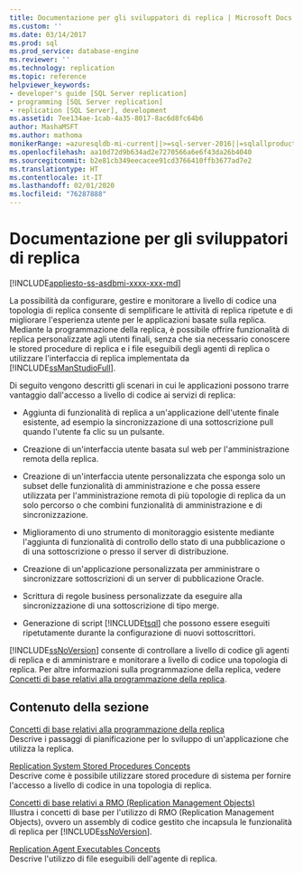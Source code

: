 ```yaml
---
title: Documentazione per gli sviluppatori di replica | Microsoft Docs
ms.custom: ''
ms.date: 03/14/2017
ms.prod: sql
ms.prod_service: database-engine
ms.reviewer: ''
ms.technology: replication
ms.topic: reference
helpviewer_keywords:
- developer's guide [SQL Server replication]
- programming [SQL Server replication]
- replication [SQL Server], development
ms.assetid: 7ee134ae-1cab-4a35-8017-8ac6d8fc64b6
author: MashaMSFT
ms.author: mathoma
monikerRange: =azuresqldb-mi-current||>=sql-server-2016||=sqlallproducts-allversions
ms.openlocfilehash: aa10d72d9b634ad2e7270566a6e6f43da26b4040
ms.sourcegitcommit: b2e81cb349eecacee91cd3766410ffb3677ad7e2
ms.translationtype: HT
ms.contentlocale: it-IT
ms.lasthandoff: 02/01/2020
ms.locfileid: "76287888"
---
```

# <a name="replication-developer-documentation"></a>Documentazione per gli sviluppatori di replica
[!INCLUDE[appliesto-ss-asdbmi-xxxx-xxx-md](../../../includes/appliesto-ss-asdbmi-xxxx-xxx-md.md)]

  La possibilità da configurare, gestire e monitorare a livello di codice una topologia di replica consente di semplificare le attività di replica ripetute e di migliorare l'esperienza utente per le applicazioni basate sulla replica. Mediante la programmazione della replica, è possibile offrire funzionalità di replica personalizzate agli utenti finali, senza che sia necessario conoscere le stored procedure di replica e i file eseguibili degli agenti di replica o utilizzare l'interfaccia di replica implementata da [!INCLUDE[ssManStudioFull](../../../includes/ssmanstudiofull-md.md)].  
  
 Di seguito vengono descritti gli scenari in cui le applicazioni possono trarre vantaggio dall'accesso a livello di codice ai servizi di replica:  
  
-   Aggiunta di funzionalità di replica a un'applicazione dell'utente finale esistente, ad esempio la sincronizzazione di una sottoscrizione pull quando l'utente fa clic su un pulsante.  
  
-   Creazione di un'interfaccia utente basata sul web per l'amministrazione remota della replica.  
  
-   Creazione di un'interfaccia utente personalizzata che esponga solo un subset delle funzionalità di amministrazione e che possa essere utilizzata per l'amministrazione remota di più topologie di replica da un solo percorso o che combini funzionalità di amministrazione e di sincronizzazione.  
  
-   Miglioramento di uno strumento di monitoraggio esistente mediante l'aggiunta di funzionalità di controllo dello stato di una pubblicazione o di una sottoscrizione o presso il server di distribuzione.  
  
-   Creazione di un'applicazione personalizzata per amministrare o sincronizzare sottoscrizioni di un server di pubblicazione Oracle.  
  
-   Scrittura di regole business personalizzate da eseguire alla sincronizzazione di una sottoscrizione di tipo merge.  
  
-   Generazione di script [!INCLUDE[tsql](../../../includes/tsql-md.md)] che possono essere eseguiti ripetutamente durante la configurazione di nuovi sottoscrittori.  
  
 [!INCLUDE[ssNoVersion](../../../includes/ssnoversion-md.md)] consente di controllare a livello di codice gli agenti di replica e di amministrare e monitorare a livello di codice una topologia di replica. Per altre informazioni sulla programmazione della replica, vedere [Concetti di base relativi alla programmazione della replica](../../../relational-databases/replication/concepts/replication-programming-concepts.md).  
  
## <a name="in-this-section"></a>Contenuto della sezione  
 [Concetti di base relativi alla programmazione della replica](../../../relational-databases/replication/concepts/replication-programming-concepts.md)  
 Descrive i passaggi di pianificazione per lo sviluppo di un'applicazione che utilizza la replica.  
  
 [Replication System Stored Procedures Concepts](../../../relational-databases/replication/concepts/replication-system-stored-procedures-concepts.md)  
 Descrive come è possibile utilizzare stored procedure di sistema per fornire l'accesso a livello di codice in una topologia di replica.  
  
 [Concetti di base relativi a RMO (Replication Management Objects)](../../../relational-databases/replication/concepts/replication-management-objects-concepts.md)  
 Illustra i concetti di base per l'utilizzo di RMO (Replication Management Objects), ovvero un assembly di codice gestito che incapsula le funzionalità di replica per [!INCLUDE[ssNoVersion](../../../includes/ssnoversion-md.md)].  
  
 [Replication Agent Executables Concepts](../../../relational-databases/replication/concepts/replication-agent-executables-concepts.md)  
 Descrive l'utilizzo di file eseguibili dell'agente di replica.  
  
  
  
